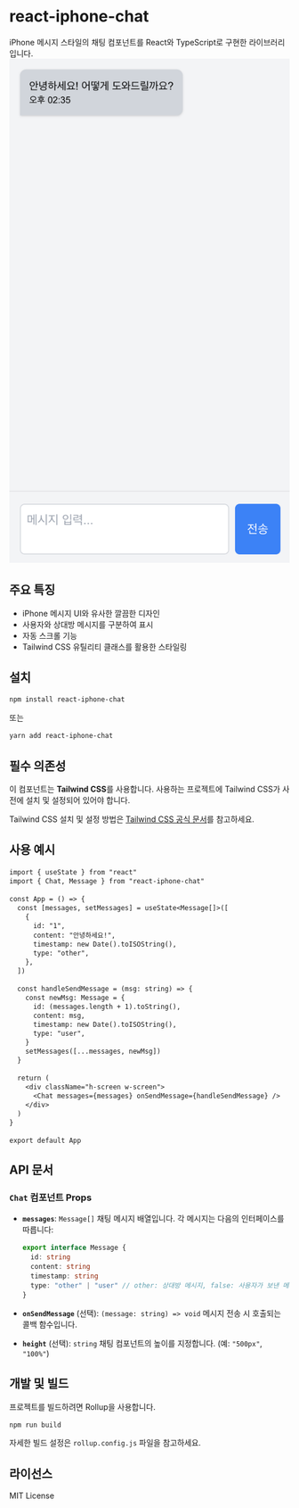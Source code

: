 # react-iphone-chat

iPhone 메시지 스타일의 채팅 컴포넌트를 React와 TypeScript로 구현한 라이브러리입니다.
![alt text](assets/screenshot/chat.png)

## 주요 특징

- iPhone 메시지 UI와 유사한 깔끔한 디자인
- 사용자와 상대방 메시지를 구분하여 표시
- 자동 스크롤 기능
- Tailwind CSS 유틸리티 클래스를 활용한 스타일링

## 설치

```bash
npm install react-iphone-chat
```

또는

```bash
yarn add react-iphone-chat
```

## 필수 의존성

이 컴포넌트는 **Tailwind CSS**를 사용합니다.
사용하는 프로젝트에 Tailwind CSS가 사전에 설치 및 설정되어 있어야 합니다.

Tailwind CSS 설치 및 설정 방법은 [Tailwind CSS 공식 문서](https://tailwindcss.com/docs/installation)를 참고하세요.

## 사용 예시

```tsx
import { useState } from "react"
import { Chat, Message } from "react-iphone-chat"

const App = () => {
  const [messages, setMessages] = useState<Message[]>([
    {
      id: "1",
      content: "안녕하세요!",
      timestamp: new Date().toISOString(),
      type: "other",
    },
  ])

  const handleSendMessage = (msg: string) => {
    const newMsg: Message = {
      id: (messages.length + 1).toString(),
      content: msg,
      timestamp: new Date().toISOString(),
      type: "user",
    }
    setMessages([...messages, newMsg])
  }

  return (
    <div className="h-screen w-screen">
      <Chat messages={messages} onSendMessage={handleSendMessage} />
    </div>
  )
}

export default App
```

## API 문서

### `Chat` 컴포넌트 Props

- **`messages`**: `Message[]`
  채팅 메시지 배열입니다. 각 메시지는 다음의 인터페이스를 따릅니다:

  ```ts
  export interface Message {
    id: string
    content: string
    timestamp: string
    type: "other" | "user" // other: 상대방 메시지, false: 사용자가 보낸 메시지
  }
  ```

- **`onSendMessage`** (선택): `(message: string) => void`
  메시지 전송 시 호출되는 콜백 함수입니다.

- **`height`** (선택): `string`
  채팅 컴포넌트의 높이를 지정합니다. (예: `"500px"`, `"100%"`)

## 개발 및 빌드

프로젝트를 빌드하려면 Rollup을 사용합니다.

```bash
npm run build
```

자세한 빌드 설정은 `rollup.config.js` 파일을 참고하세요.

## 라이선스

MIT License
